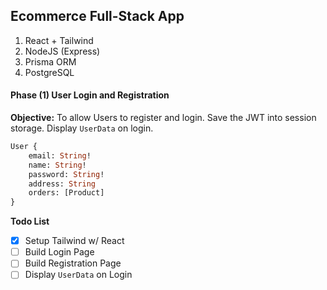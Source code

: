 ## Ecommerce Full-Stack App

1. React + Tailwind
2. NodeJS (Express)
3. Prisma ORM
4. PostgreSQL 

#### Phase (1) User Login and Registration
**Objective:** To allow Users to register and login. Save the JWT into session storage. Display `UserData` on login.

```GraphQL
User {
    email: String!
    name: String!
    password: String!
    address: String
    orders: [Product]
}
```
**Todo List**
- [x] Setup Tailwind w/ React 
- [ ] Build Login Page
- [ ] Build Registration Page
- [ ] Display `UserData` on Login
